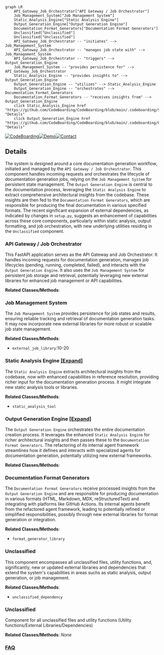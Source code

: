 ```mermaid
graph LR
    API_Gateway_Job_Orchestrator["API Gateway / Job Orchestrator"]
    Job_Management_System["Job Management System"]
    Static_Analysis_Engine["Static Analysis Engine"]
    Output_Generation_Engine["Output Generation Engine"]
    Documentation_Format_Generators["Documentation Format Generators"]
    Unclassified["Unclassified"]
    Unclassified["Unclassified"]
    API_Gateway_Job_Orchestrator -- "initiates" --> Job_Management_System
    API_Gateway_Job_Orchestrator -- "manages job state with" --> Job_Management_System
    API_Gateway_Job_Orchestrator -- "triggers" --> Output_Generation_Engine
    Job_Management_System -- "provides persistence for" --> API_Gateway_Job_Orchestrator
    Static_Analysis_Engine -- "provides insights to" --> Output_Generation_Engine
    Output_Generation_Engine -- "utilizes" --> Static_Analysis_Engine
    Output_Generation_Engine -- "orchestrates" --> Documentation_Format_Generators
    Documentation_Format_Generators -- "receives insights from" --> Output_Generation_Engine
    click Static_Analysis_Engine href "https://github.com/CodeBoarding/CodeBoarding/blob/main/.codeboarding/Static_Analysis_Engine.md" "Details"
    click Output_Generation_Engine href "https://github.com/CodeBoarding/CodeBoarding/blob/main/.codeboarding/Output_Generation_Engine.md" "Details"
```

[![CodeBoarding](https://img.shields.io/badge/Generated%20by-CodeBoarding-9cf?style=flat-square)](https://github.com/CodeBoarding/CodeBoarding)[![Demo](https://img.shields.io/badge/Try%20our-Demo-blue?style=flat-square)](https://www.codeboarding.org/diagrams)[![Contact](https://img.shields.io/badge/Contact%20us%20-%20contact@codeboarding.org-lightgrey?style=flat-square)](mailto:contact@codeboarding.org)

## Details

The system is designed around a core documentation generation workflow, initiated and managed by the `API Gateway / Job Orchestrator`. This component handles incoming requests and orchestrates the lifecycle of documentation generation jobs, relying on the `Job Management System` for persistent state management. The `Output Generation Engine` is central to the documentation process, leveraging the `Static Analysis Engine` to extract comprehensive architectural insights from the codebase. These insights are then fed to the `Documentation Format Generators`, which are responsible for producing the final documentation in various specified formats. The recent significant expansion of external dependencies, as indicated by changes in `setup.py`, suggests an enhancement of capabilities across these core components, particularly within static analysis, output formatting, and job orchestration, with new underlying utilities residing in the `Unclassified` component.

### API Gateway / Job Orchestrator
This FastAPI application serves as the API Gateway and Job Orchestrator. It handles incoming requests for documentation generation, manages job lifecycles (pending, running, completed, failed), and interacts with the `Output Generation Engine`. It also uses the `Job Management System` for persistent job storage and retrieval, potentially leveraging new external libraries for enhanced job management or API capabilities.


**Related Classes/Methods**:



### Job Management System
The `Job Management System` provides persistence for job states and results, ensuring reliable tracking and retrieval of documentation generation tasks. It may now incorporate new external libraries for more robust or scalable job state management.


**Related Classes/Methods**:

- `external_job_library`:10-20


### Static Analysis Engine [[Expand]](./Static_Analysis_Engine.md)
The `Static Analysis Engine` extracts architectural insights from the codebase, now with enhanced capabilities in reference resolution, providing richer input for the documentation generation process. It might integrate new static analysis tools or libraries.


**Related Classes/Methods**:

- `static_analysis_tool`


### Output Generation Engine [[Expand]](./Output_Generation_Engine.md)
The `Output Generation Engine` orchestrates the entire documentation creation process. It leverages the enhanced `Static Analysis Engine` for richer architectural insights and then passes these to the `Documentation Format Generators`. The refactoring of its internal agent framework streamlines how it defines and interacts with specialized agents for documentation generation, potentially utilizing new external frameworks.


**Related Classes/Methods**:



### Documentation Format Generators
The `Documentation Format Generators` receive processed insights from the `Output Generation Engine` and are responsible for producing documentation in various formats (HTML, Markdown, MDX, reStructuredText) and integrating with platforms like GitHub Actions. Its internal agents benefit from the refactored agent framework, leading to potentially refined or simplified responsibilities, possibly through new external libraries for format generation or integration.


**Related Classes/Methods**:

- `format_generator_library`


### Unclassified
This component encompasses all unclassified files, utility functions, and, significantly, new or updated external libraries and dependencies that extend the system's capabilities in areas suchs as static analysis, output generation, or job management.


**Related Classes/Methods**:

- `unclassified_dependency`


### Unclassified
Component for all unclassified files and utility functions (Utility functions/External Libraries/Dependencies)


**Related Classes/Methods**: _None_



### [FAQ](https://github.com/CodeBoarding/GeneratedOnBoardings/tree/main?tab=readme-ov-file#faq)
